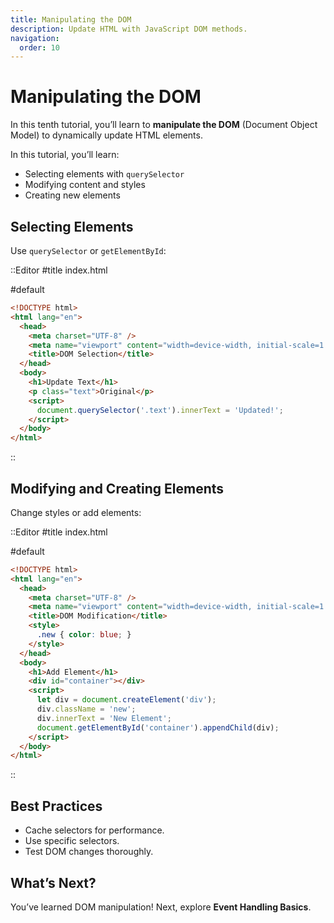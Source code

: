 ```yaml
---
title: Manipulating the DOM
description: Update HTML with JavaScript DOM methods.
navigation:
  order: 10
---
```


# Manipulating the DOM

In this tenth tutorial, you’ll learn to **manipulate the DOM** (Document Object Model) to dynamically update HTML elements.

In this tutorial, you’ll learn:
- Selecting elements with `querySelector`
- Modifying content and styles
- Creating new elements

## Selecting Elements

Use `querySelector` or `getElementById`:

::Editor
#title
index.html

#default
```html
<!DOCTYPE html>
<html lang="en">
  <head>
    <meta charset="UTF-8" />
    <meta name="viewport" content="width=device-width, initial-scale=1.0" />
    <title>DOM Selection</title>
  </head>
  <body>
    <h1>Update Text</h1>
    <p class="text">Original</p>
    <script>
      document.querySelector('.text').innerText = 'Updated!';
    </script>
  </body>
</html>
```
::

## Modifying and Creating Elements

Change styles or add elements:

::Editor
#title
index.html

#default
```html
<!DOCTYPE html>
<html lang="en">
  <head>
    <meta charset="UTF-8" />
    <meta name="viewport" content="width=device-width, initial-scale=1.0" />
    <title>DOM Modification</title>
    <style>
      .new { color: blue; }
    </style>
  </head>
  <body>
    <h1>Add Element</h1>
    <div id="container"></div>
    <script>
      let div = document.createElement('div');
      div.className = 'new';
      div.innerText = 'New Element';
      document.getElementById('container').appendChild(div);
    </script>
  </body>
</html>
```
::

## Best Practices
- Cache selectors for performance.
- Use specific selectors.
- Test DOM changes thoroughly.

## What’s Next?

You’ve learned DOM manipulation! Next, explore **Event Handling Basics**.